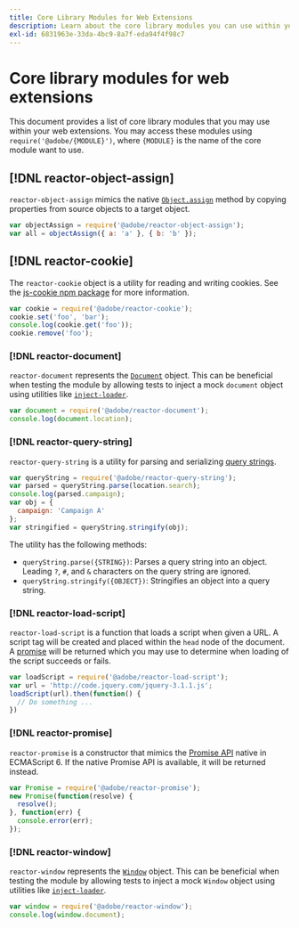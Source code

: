```yaml
---
title: Core Library Modules for Web Extensions
description: Learn about the core library modules you can use within your Adobe Experience Platform Data Collection tags web extensions.
exl-id: 6831963e-33da-4bc9-8a7f-eda94f4f98c7
---
```

# Core library modules for web extensions

This document provides a list of core library modules that you may use within your web extensions. You may access these modules using `require('@adobe/{MODULE}')`, where `{MODULE}` is the name of the core module want to use.

## [!DNL reactor-object-assign]

`reactor-object-assign` mimics the native [`Object.assign`](https://developer.mozilla.org/en-US/docs/Web/JavaScript/Reference/Global_Objects/Object/assign) method by copying properties from source objects to a target object.

```javascript
var objectAssign = require('@adobe/reactor-object-assign');
var all = objectAssign({ a: 'a' }, { b: 'b' });
```

## [!DNL reactor-cookie]

The `reactor-cookie` object is a utility for reading and writing cookies. See the [js-cookie npm package](https://www.npmjs.com/package/js-cookie) for more information.

```javascript
var cookie = require('@adobe/reactor-cookie');
cookie.set('foo', 'bar');
console.log(cookie.get('foo'));
cookie.remove('foo');
```

### [!DNL reactor-document]

`reactor-document` represents the [`Document`](https://developer.mozilla.org/en-US/docs/Web/API/Document) object. This can be beneficial when testing the module by allowing tests to inject a mock `document` object using utilities like [`inject-loader`](https://www.npmjs.com/package/inject-loader).

```javascript
var document = require('@adobe/reactor-document');
console.log(document.location);
```

### [!DNL reactor-query-string]

`reactor-query-string` is a utility for parsing and serializing [query strings](https://developer.mozilla.org/en-US/docs/Web/API/HTMLHyperlinkElementUtils/search).

```javascript
var queryString = require('@adobe/reactor-query-string');
var parsed = queryString.parse(location.search);
console.log(parsed.campaign);
var obj = {
  campaign: 'Campaign A'
};
var stringified = queryString.stringify(obj);
```

The utility has the following methods:

* `queryString.parse({STRING})`: Parses a query string into an object. Leading `?`, `#`, and `&` characters on the query string are ignored.
* `queryString.stringify({OBJECT})`: Stringifies an object into a query string.

### [!DNL reactor-load-script]

`reactor-load-script` is a function that loads a script when given a URL. A script tag will be created and placed within the `head` node of the document. A [promise](https://developer.mozilla.org/en-US/docs/Web/JavaScript/Reference/Global_Objects/Promise) will be returned which you may use to determine when loading of the script succeeds or fails.

```javascript
var loadScript = require('@adobe/reactor-load-script');
var url = 'http://code.jquery.com/jquery-3.1.1.js';
loadScript(url).then(function() {
  // Do something ...
})
```

### [!DNL reactor-promise]

`reactor-promise` is a constructor that mimics the [Promise API](https://developer.mozilla.org/en-US/docs/Web/JavaScript/Reference/Global_Objects/Promise) native in ECMAScript 6. If the native Promise API is available, it will be returned instead.

```javascript
var Promise = require('@adobe/reactor-promise');
new Promise(function(resolve) {
  resolve();
}, function(err) {
  console.error(err);
});
```

### [!DNL reactor-window]

`reactor-window` represents the [`Window`](https://developer.mozilla.org/en-US/docs/Web/API/Window) object. This can be beneficial when testing the module by allowing tests to inject a mock `Window` object using utilities like [`inject-loader`](https://www.npmjs.com/package/inject-loader).

```javascript
var window = require('@adobe/reactor-window');
console.log(window.document);
```
